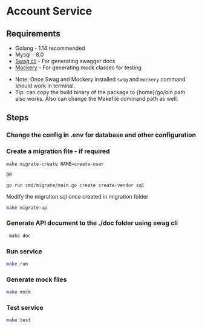 # Account Service

## Requirements

* Golang - 1.14 recommended
* Mysql - 8.0 
* [Swag cli](https://github.com/swaggo/swag)  - For generating swagger docs
* [Mockery](https://github.com/vektra/mockery) - For generating mock classes for testing


- Note: Once Swag and Mockery installed ```swag``` and ```mockery``` command should work in terminal. 
- Tip: can copy the build binary of the package to {home}/go/bin path also works. Also can change the Makefile command path as well.

## Steps

### Change the config in .env for database and other configuration


### Create a migration file - if required

```
make migrate-create NAME=create-user

OR

go run cmd/migrate/main.go create create-vendor sql

```

Modify the migration sql once created in migration folder


```sh
make migrate-up
```

###  Generate API document to the ./doc folder using <strong>swag cli</strong>
```sh
 make doc
```

###  Run service
```sh
make run 
```

###  Generate mock files
```sh
make mock 
```

###  Test service
```sh
make test 
```

